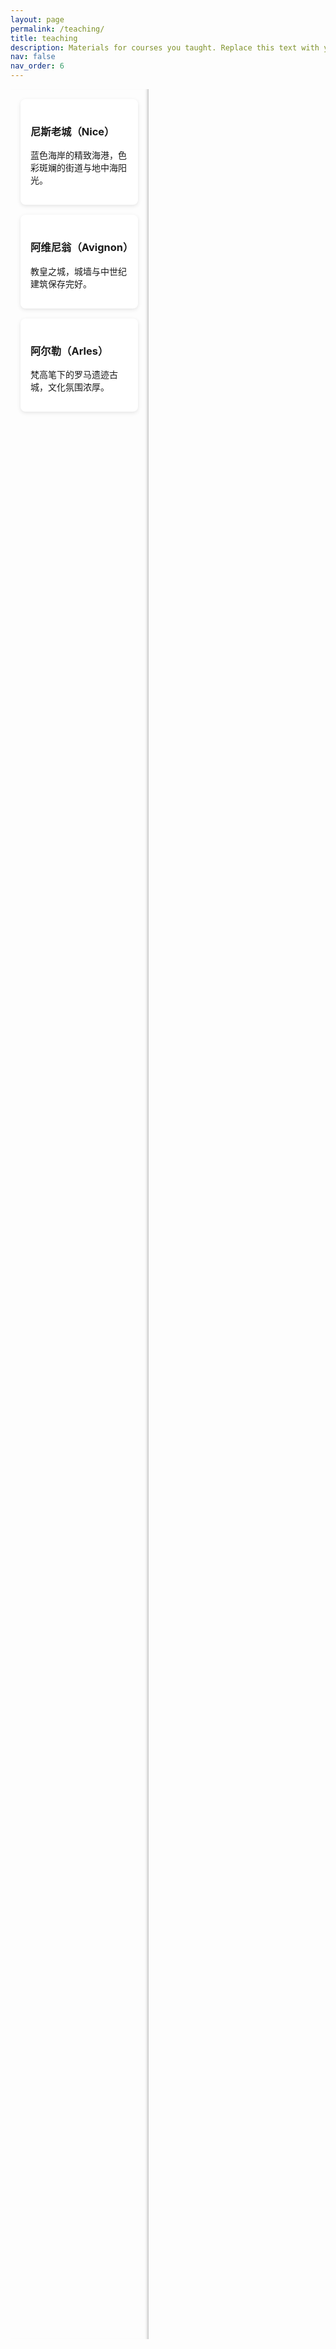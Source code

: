 ```yaml
---
layout: page
permalink: /teaching/
title: teaching
description: Materials for courses you taught. Replace this text with your description.
nav: false
nav_order: 6
---
```


<link rel="stylesheet" href="https://unpkg.com/leaflet/dist/leaflet.css" />
<script src="https://unpkg.com/leaflet/dist/leaflet.js"></script>

<style>
  .itinerary-container {
    display: flex;
    height: 90vh;
  }
  .card-list {
    width: 40%;
    overflow-y: auto;
    padding: 1rem;
    border-right: 1px solid #ccc;
    box-shadow: inset -5px 0 5px -5px #aaa;
  }
  .card {
    background: #fff;
    border-radius: 8px;
    margin-bottom: 1rem;
    padding: 1rem;
    box-shadow: 0 2px 6px rgba(0, 0, 0, 0.1);
    cursor: pointer;
    transition: background 0.3s;
  }
  .card:hover {
    background: #f0f8ff;
  }
  #map {
    width: 60%;
    height: 100%;
  }
</style>

<div class="itinerary-container">
  <!-- 左侧卡片区域 -->
  <div class="card-list">
    <div class="card" data-lat="43.7102" data-lng="7.2620">
      <h3>尼斯老城（Nice）</h3>
      <p>蓝色海岸的精致海港，色彩斑斓的街道与地中海阳光。</p>
    </div>
    <div class="card" data-lat="43.9493" data-lng="4.8055">
      <h3>阿维尼翁（Avignon）</h3>
      <p>教皇之城，城墙与中世纪建筑保存完好。</p>
    </div>
    <div class="card" data-lat="43.6777" data-lng="4.6278">
      <h3>阿尔勒（Arles）</h3>
      <p>梵高笔下的罗马遗迹古城，文化氛围浓厚。</p>
    </div>
  </div>

  <!-- 右侧地图 -->
  <div id="map"></div>
</div>

<script>
  const map = L.map('map').setView([43.7, 5.5], 7);

  L.tileLayer('https://{s}.tile.openstreetmap.org/{z}/{x}/{y}.png', {
    attribution: '&copy; OpenStreetMap contributors'
  }).addTo(map);

  const locations = [
    { name: "尼斯", coords: [43.7102, 7.2620] },
    { name: "阿维尼翁", coords: [43.9493, 4.8055] },
    { name: "阿尔勒", coords: [43.6777, 4.6278] }
  ];

  const markers = [];
  const polylinePoints = [];

  locations.forEach(loc => {
    const marker = L.marker(loc.coords).addTo(map).bindPopup(loc.name);
    markers.push(marker);
    polylinePoints.push(loc.coords);
  });

  const route = L.polyline(polylinePoints, { color: 'blue' }).addTo(map);
  map.fitBounds(route.getBounds());

  document.querySelectorAll('.card').forEach((card, index) => {
    card.addEventListener('click', () => {
      map.setView(locations[index].coords, 13);
      markers[index].openPopup();
    });
  });
</script>

